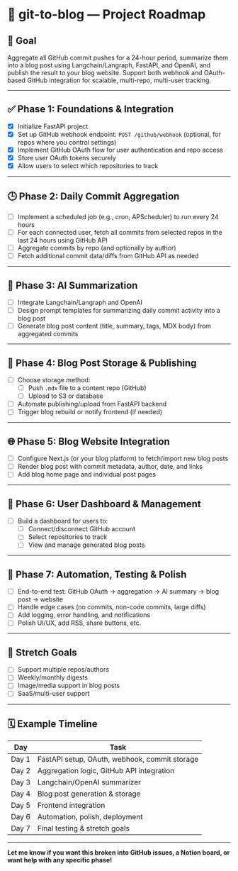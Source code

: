 # 📝 git-to-blog — Project Roadmap

## 🎯 Goal

Aggregate all GitHub commit pushes for a 24-hour period, summarize them into a blog post using Langchain/Langraph, FastAPI, and OpenAI, and publish the result to your blog website. Support both webhook and OAuth-based GitHub integration for scalable, multi-repo, multi-user tracking.

---

## ✅ Phase 1: Foundations & Integration

- [x] Initialize FastAPI project
- [x] Set up GitHub webhook endpoint: `POST /github/webhook` (optional, for repos where you control settings)
- [x] Implement GitHub OAuth flow for user authentication and repo access
- [x] Store user OAuth tokens securely
- [x] Allow users to select which repositories to track

---

## 🕒 Phase 2: Daily Commit Aggregation

- [ ] Implement a scheduled job (e.g., cron, APScheduler) to run every 24 hours
- [ ] For each connected user, fetch all commits from selected repos in the last 24 hours using GitHub API
- [ ] Aggregate commits by repo (and optionally by author)
- [ ] Fetch additional commit data/diffs from GitHub API as needed

---

## 🤖 Phase 3: AI Summarization

- [ ] Integrate Langchain/Langraph and OpenAI
- [ ] Design prompt templates for summarizing daily commit activity into a blog post
- [ ] Generate blog post content (title, summary, tags, MDX body) from aggregated commits

---

## 💾 Phase 4: Blog Post Storage & Publishing

- [ ] Choose storage method:
  - [ ] Push `.mdx` file to a content repo (GitHub)
  - [ ] Upload to S3 or database
- [ ] Automate publishing/upload from FastAPI backend
- [ ] Trigger blog rebuild or notify frontend (if needed)

---

## 🌐 Phase 5: Blog Website Integration

- [ ] Configure Next.js (or your blog platform) to fetch/import new blog posts
- [ ] Render blog post with commit metadata, author, date, and links
- [ ] Add blog home page and individual post pages

---

## 👤 Phase 6: User Dashboard & Management

- [ ] Build a dashboard for users to:
  - [ ] Connect/disconnect GitHub account
  - [ ] Select repositories to track
  - [ ] View and manage generated blog posts

---

## 🚀 Phase 7: Automation, Testing & Polish

- [ ] End-to-end test: GitHub OAuth → aggregation → AI summary → blog post → website
- [ ] Handle edge cases (no commits, non-code commits, large diffs)
- [ ] Add logging, error handling, and notifications
- [ ] Polish UI/UX, add RSS, share buttons, etc.

---

## 🧠 Stretch Goals

- [ ] Support multiple repos/authors
- [ ] Weekly/monthly digests
- [ ] Image/media support in blog posts
- [ ] SaaS/multi-user support

---

## 🗓️ Example Timeline

| Day   | Task                                          |
| ----- | --------------------------------------------- |
| Day 1 | FastAPI setup, OAuth, webhook, commit storage |
| Day 2 | Aggregation logic, GitHub API integration     |
| Day 3 | Langchain/OpenAI summarizer                   |
| Day 4 | Blog post generation & storage                |
| Day 5 | Frontend integration                          |
| Day 6 | Automation, polish, deployment                |
| Day 7 | Final testing & stretch goals                 |

---

**Let me know if you want this broken into GitHub issues, a Notion board, or want help with any specific phase!**
